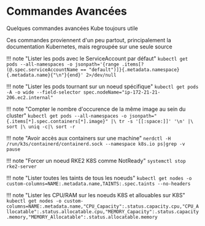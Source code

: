 # Commandes Avancées

Quelques commandes avancées Kube toujours utile

Ces commandes proviennent d'un peu partout, principalement la documentation Kubernetes, mais regroupée sur une seule source


!!! note "Lister les pods avec le ServiceAccount par défaut"
    ```
    kubectl get pods --all-namespaces -o jsonpath='{range .items[?(@.spec.serviceAccountName == "default")]}{.metadata.namespace} {.metadata.name}{"\n"}{end}' 2>/dev/null
    ```

!!! note "Lister les pods tournant sur un noeud spécifique"
    ```
    kubectl get pods -A -o wide --field-selector spec.nodeName="ip-172-21-21-206.ec2.internal"
    ```

!!! note "Compter le nombre d'occurence de la même image au sein du cluster"
    ```
    kubectl get pods --all-namespaces -o jsonpath="{.items[*].spec.containers[*].image}" |\
    tr -s '[[:space:]]' '\n' |\
    sort |\
    uniq -c|\
    sort -r
    ```

!!! note "Avoir accès aux containers sur une machine"
    ```
    nerdctl -H /run/k3s/containerd/containerd.sock --namespace k8s.io ps|grep -v pause
    ```

!!! note "Forcer un noeud RKE2 K8S comme NotReady"
    ```
    systemctl stop rke2-server
    ```

!!! note "Lister toutes les taints de tous les noeuds"
    ```
    kubectl get nodes -o custom-columns=NAME:.metadata.name,TAINTS:.spec.taints --no-headers
    ```

!!! note "Lister les CPU/RAM sur les noeuds K8S et allouables sur K8S"
    ```
    kubectl get nodes -o custom-columns=NAME:.metadata.name,"CPU_Capacity":.status.capacity.cpu,"CPU_Allocatable":.status.allocatable.cpu,"MEMORY_Capacity":.status.capacity.memory,"MEMORY_Allocatable":.status.allocatable.memory
    ```
